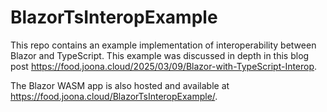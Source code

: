 # BlazorTsInteropExample

This repo contains an example implementation of interoperability between Blazor and TypeScript. This example was discussed in depth in this blog post https://food.joona.cloud/2025/03/09/Blazor-with-TypeScript-Interop.

The Blazor WASM app is also hosted and available at https://food.joona.cloud/BlazorTsInteropExample/.
